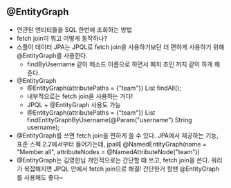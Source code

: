 ## @EntityGraph
- 연관된 엔티티들을 SQL 한번에 조회하는 방법
- fetch join이 뭐고 어떻게 동작하나?
- 스플이 데이터 JPA는 JPQL로 fetch join을 사용하기보단 더 편하게 사용하기 위해 @EntityGraph를 사용한다.
  - findByUsername 같이 메소드 이름으로 하면서 페치 조인 까지 같이 하게 해준다.
- @EntityGraph
  - @EntityGraph(attributePaths = {"team"}) List<Member> findAll();
  - 내부적으로는 fetch join을 사용하는 거다!
  - JPQL + @EntityGraph 사용도 가능
  - @EntityGraph(attributePaths = {"team"}) List<Member> findEntityGraphByUsername(@Param("username") String username);
- @EntityGraph를 쓰면 fetch join을 편하게 쓸 수 있다. JPA에서 제공하는 기능, 표준 스펙 2.2에서부터 들어가는데, jpa에 @NamedEntityGraph(name = "Member.all", attributeNodes = @NamedAttributeNode("team"))
- @EntityGraph는 김영한님 개인적으로는 간단할 떄 쓰고, fetch join을 쓴다. 쿼리가 복잡해지면 JPQL 안에서 fetch join으로 해결! 간단한거 할땐 @EntityGraph를 사용해도 좋다~